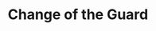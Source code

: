 ---
title: "Change of the Guard"
featured: true
artist: "Igmar Thomas"
album: "The Epic"
image: "change-guard.jpg"
youtube: "DEkg0Sf836k"
start: 208
end: 310
draft: false
renderSingle: false
order: 2
---